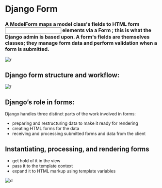 # Django Form

### A ModelForm maps a model class's fields to HTML form <input> elements via a Form ; this is what the Django admin is based upon. A form's fields are themselves classes; they manage form data and perform validation when a form is submitted.

![r](https://cdn.swapps.com/uploads/2018/09/how-to-do-a-wizard-form-with-django.jpg)


## Django form structure and workflow:

![f](https://www.webforefront.com/static/images/beginningdjango/Figure_6-1.png)


## Django’s role in forms:

Django handles three distinct parts of the work involved in forms:

- preparing and restructuring data to make it ready for rendering
- creating HTML forms for the data
- receiving and processing submitted forms and data from the client


## Instantiating, processing, and rendering forms

- get hold of it in the view
- pass it to the template context
- expand it to HTML markup using template variables

![d](https://mdn.mozillademos.org/files/14205/Form%20Handling%20-%20Standard.png)

